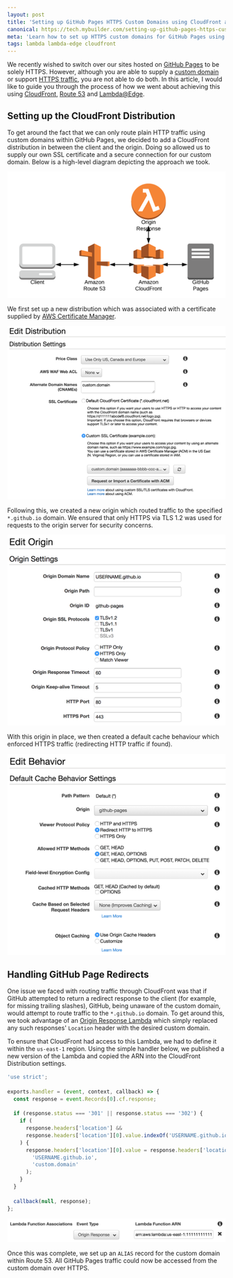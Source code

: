 ```yaml
---
layout: post
title: 'Setting up GitHub Pages HTTPS Custom Domains using CloudFront and Lambda@Edge'
canonical: https://tech.mybuilder.com/setting-up-github-pages-https-custom-domains-using-cloudfront-and-lambda-edge/
meta: 'Learn how to set up HTTPS custom domains for GitHub Pages using CloudFront and Lambda@Edge in this comprehensive guide.'
tags: lambda lambda-edge cloudfront
---
```


We recently wished to switch over our sites hosted on [GitHub Pages](https://pages.github.com/) to be solely HTTPS.
However, although you are able to supply a [custom domain](https://help.github.com/articles/using-a-custom-domain-with-github-pages/) or support [HTTPS traffic](https://github.com/blog/2186-https-for-github-pages), you are not able to do both.
In this article, I would like to guide you through the process of how we went about achieving this using [CloudFront](https://aws.amazon.com/cloudfront/), [Route 53](https://aws.amazon.com/route53/) and [Lambda@Edge](https://aws.amazon.com/lambda/edge/).

<!--more-->

## Setting up the CloudFront Distribution

To get around the fact that we can only route plain HTTP traffic using custom domains within GitHub Pages, we decided to add a CloudFront distribution in between the client and the origin.
Doing so allowed us to supply our own SSL certificate and a secure connection for our custom domain.
Below is a high-level diagram depicting the approach we took.

<img src="/uploads/setting-up-github-pages-https-custom-domains-using-cloudfront-and-lambda-edge/architecture.png" alt="Architecture" />

We first set up a new distribution which was associated with a certificate supplied by [AWS Certificate Manager](https://aws.amazon.com/certificate-manager/).

<img src="/uploads/setting-up-github-pages-https-custom-domains-using-cloudfront-and-lambda-edge/distribution.png" alt="Distribution Settings" />

Following this, we created a new origin which routed traffic to the specified `*.github.io` domain.
We ensured that only HTTPS via TLS 1.2 was used for requests to the origin server for security concerns.

<img src="/uploads/setting-up-github-pages-https-custom-domains-using-cloudfront-and-lambda-edge/origin.png" alt="Distribution Origin" />

With this origin in place, we then created a default cache behaviour which enforced HTTPS traffic (redirecting HTTP traffic if found).

<img src="/uploads/setting-up-github-pages-https-custom-domains-using-cloudfront-and-lambda-edge/cache.png" alt="Default Cache Behaviour" />

## Handling GitHub Page Redirects

One issue we faced with routing traffic through CloudFront was that if GitHub attempted to return a redirect response to the client (for example, for missing trailing slashes), GitHub, being unaware of the custom domain, would attempt to route traffic to the `*.github.io` domain.
To get around this, we took advantage of an [Origin Response Lambda](https://docs.aws.amazon.com/AmazonCloudFront/latest/DeveloperGuide/lambda-updating-http-responses.html) which simply replaced any such responses' `Location` header with the desired custom domain.

To ensure that CloudFront had access to this Lambda, we had to define it within the `us-east-1` region.
Using the simple handler below, we published a new version of the Lambda and copied the ARN into the CloudFront Distribution settings.

```js
'use strict';

exports.handler = (event, context, callback) => {
  const response = event.Records[0].cf.response;

  if (response.status === '301' || response.status === '302') {
    if (
      response.headers['location'] &&
      response.headers['location'][0].value.indexOf('USERNAME.github.io') > -1
    ) {
      response.headers['location'][0].value = response.headers['location'][0].value.replace(
        'USERNAME.github.io',
        'custom.domain'
      );
    }
  }

  callback(null, response);
};
```

<img src="/uploads/setting-up-github-pages-https-custom-domains-using-cloudfront-and-lambda-edge/lambda.png" alt="Origin Response Lambda" />

Once this was complete, we set up an `ALIAS` record for the custom domain within Route 53.
All GitHub Pages traffic could now be accessed from the custom domain over HTTPS.
